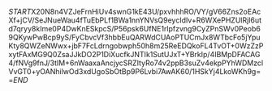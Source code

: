 $START$X20N8n4VZJeFrnHiUv4swnG1kE43U/pxvhhhRO/VY/gV66Zns2oEAcXf+jCV/SeJNueWau4fTuEbPLf1BWa1nnYNVsQ9eycIdIv+R6WXePHZUlRjI6utd7qryy8kIme0P4DwKnESkpcS/P56psk6UfNE1rlpfzvng9CyZPnSWv0Peob69QKywPwBcp9yS/FyCbvcVf3hbbEuQARWdCUAoPTUCmJx8WTbcFo5jYpuKty8QWZeNWwx+jbF7FcLdrngobwph50h8m25ReEDQkoFL4TvOT+0WzZzPxytFAxMG9Q0ZsaJJkDO2P1DiXucfkJNTIk1SutUJxT+YBrkIp/4IBMpDFACAG4/fNVg9fnJ/3tIM+6nWaaxaAncjycSRZItyRo74v2ppB3suZv4ekpPYhWDMzclVvGT0+yOANhilwOd3xdUgoSbOtBp9P6Lvbi7AwAK60/1HSkYj4LkoWKh9g==$END$